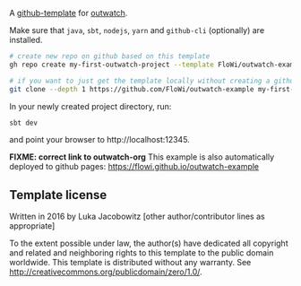 A [github-template][github-template] for [outwatch](https://github.com/outwatch/outwatch).

Make sure that `java`, `sbt`, `nodejs`, `yarn` and `github-cli` (optionally) are installed.

```bash
# create new repo on github based on this template
gh repo create my-first-outwatch-project --template FloWi/outwatch-example --public --clone

# if you want to just get the template locally without creating a github repo:
git clone --depth 1 https://github.com/FloWi/outwatch-example my-first-outwatch-project


```

In your newly created project directory, run:

```bash
sbt dev
```

and point your browser to http://localhost:12345.

**FIXME: correct link to outwatch-org**
This example is also automatically deployed to github pages: <https://flowi.github.io/outwatch-example>

Template license
----------------
Written in 2016 by Luka Jacobowitz
[other author/contributor lines as appropriate]

To the extent possible under law, the author(s) have dedicated all copyright and related
and neighboring rights to this template to the public domain worldwide.
This template is distributed without any warranty. See <http://creativecommons.org/publicdomain/zero/1.0/>.

[github-template]: https://docs.github.com/en/repositories/creating-and-managing-repositories/creating-a-template-repository
